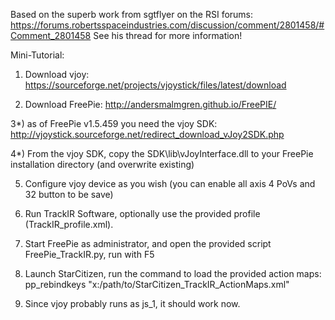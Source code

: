 Based on the superb work from sgtflyer on the RSI forums: https://forums.robertsspaceindustries.com/discussion/comment/2801458/#Comment_2801458
See his thread for more information!

Mini-Tutorial:

1) Download vjoy: https://sourceforge.net/projects/vjoystick/files/latest/download

2) Download FreePie: http://andersmalmgren.github.io/FreePIE/

3*) as of FreePie v1.5.459 you need the vjoy SDK: http://vjoystick.sourceforge.net/redirect_download_vJoy2SDK.php

4*) From the vjoy SDK, copy the SDK\lib\vJoyInterface.dll to your FreePie installation directory (and overwrite existing)

5) Configure vjoy device as you wish (you can enable all axis 4 PoVs and 32 button to be save)

6) Run TrackIR Software, optionally use the provided profile (TrackIR_profile.xml).

7) Start FreePie as administrator, and open the provided script FreePie_TrackIR.py, run with F5

8) Launch StarCitizen, run the command to load the provided action maps: pp_rebindkeys
"x:/path/to/StarCitizen_TrackIR_ActionMaps.xml"

9) Since vjoy probably runs as js_1, it should work now.




